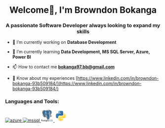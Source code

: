<h1 align="center">Welcome👋, I'm Browndon Bokanga</h1>
<h3 align="center">A passionate Software Developer always looking to expand my skills</h3>

- 🔭 I’m currently working on **Database Development**

- 🌱 I’m currently learning **Data Development, MS SQL Server, Azure, Power BI**

- 📫 How to contact me **bokanga97.bb@gmail.com**

- 📄 Know about my experiences [https://www.linkedin.com/in/browndon-bokanga-93b509184/](https://www.linkedin.com/in/browndon-bokanga-93b509184/)

<p align="left">
</p>

<h3 align="left">Languages and Tools:</h3>
<p align="left"> <a href="https://azure.microsoft.com/en-in/" target="_blank" rel="noreferrer"> <img src="https://www.vectorlogo.zone/logos/microsoft_azure/microsoft_azure-icon.svg" alt="azure" width="40" height="40"/> </a> <a href="https://www.microsoft.com/en-us/sql-server" target="_blank" rel="noreferrer"> <img src="https://www.svgrepo.com/show/303229/microsoft-sql-server-logo.svg" alt="mssql" width="40" height="40"/> </a> <a href="https://www.postgresql.org" target="_blank" rel="noreferrer"> <img src="https://raw.githubusercontent.com/devicons/devicon/master/icons/postgresql/postgresql-original-wordmark.svg" alt="postgresql" width="40" height="40"/> </a> <a href="https://www.python.org" target="_blank" rel="noreferrer"> <img src="https://raw.githubusercontent.com/devicons/devicon/master/icons/python/python-original.svg" alt="python" width="40" height="40"/> </a> </p>


             


             


             

    




             
 

